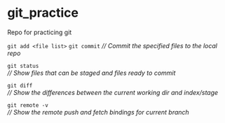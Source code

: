 # git_practice
Repo for practicing git

`git add <file list>`
`git commit`
<em>// Commit the specified files to the local repo</em>

`git status`  
<em>// Show files that can be staged and files ready to commit</em>

`git diff`  
<em>// Show the differences between the current working dir and index/stage</em>

`git remote -v`  
<em>// Show the remote push and fetch bindings for current branch</em>
